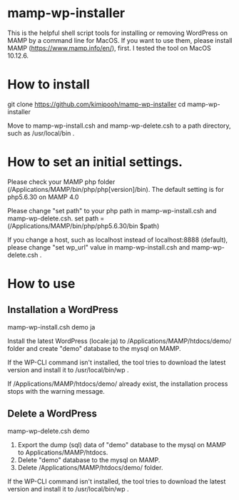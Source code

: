 # mamp-wp-installer
This is the helpful shell script tools for installing or removing WordPress on MAMP by a command line for MacOS. If you want to use them, please install MAMP (https://www.mamp.info/en/),  first. I tested the tool on MacOS 10.12.6.

# How to install

git clone https://github.com/kimipooh/mamp-wp-installer
cd mamp-wp-installer

Move to mamp-wp-install.csh and mamp-wp-delete.csh to a path directory, such as /usr/local/bin .

# How to set an initial settings.

Please check your MAMP php folder (/Applications/MAMP/bin/php/php[version]/bin). The default setting is for php5.6.30 on MAMP 4.0

Please change "set path" to your php path in mamp-wp-install.csh and mamp-wp-delete.csh.
set path = (/Applications/MAMP/bin/php/php5.6.30/bin $path)

If you change a host, such as localhost instead of localhost:8888 (default), please change "set wp_url" value in mamp-wp-install.csh and mamp-wp-delete.csh .

# How to use

## Installation a WordPress

mamp-wp-install.csh  demo ja

Install the latest WordPress (locale:ja) to /Applications/MAMP/htdocs/demo/ folder and create "demo" database to the mysql on MAMP.

If the WP-CLI command isn't installed, the tool tries to download the latest version and install it to /usr/local/bin/wp .

If /Applications/MAMP/htdocs/demo/ already exist, the installation process stops with the warning message.

## Delete a WordPress

mamp-wp-delete.csh  demo

1. Export the dump (sql) data of "demo" database to the mysql on MAMP to Applications/MAMP/htdocs. 
2. Delete "demo" database to the mysql on MAMP.
3. Delete /Applications/MAMP/htdocs/demo/ folder.

If the WP-CLI command isn't installed, the tool tries to download the latest version and install it to /usr/local/bin/wp .
